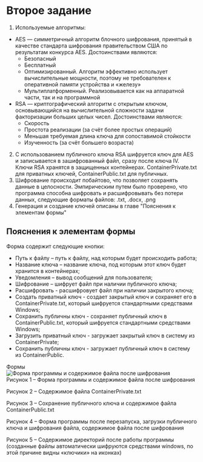 # Второе задание
1. Используемые алгоритмы: 
- AES — симметричный алгоритм блочного шифрования, принятый в качестве стандарта шифрования правительством США по результатам конкурса AES. Достоинствами являются:
    - Безопасный
    - Бесплатный
    - Оптимизированный. Алгоритм эффективно использует вычислительные мощности, поэтому не требователен к оперативной памяти устройства и «железу»
    - Мультиплатформенный. Реализовывается как на аппаратной части, так и на программной
- RSA — криптографический алгоритм с открытым ключом, основывающийся на вычислительной сложности задачи факторизации больших целых чисел. Достоинствами являются:
    - Скорость
    - Простота реализации (за счёт более простых операций)
    - Меньшая требуемая длина ключа для сопоставимой стойкости
    - Изученность (за счёт большего возраста)
2. С использованием публичного ключа RSA шифруется ключ для AES и записывается в зашифрованный файл, сразу после ключа IV. Ключи RSA хранятся в защищенных контейнерах. ContainerPrivate.txt для приватных ключей, ContainerPublic.txt для публичных.
3. Шифрование происходит побайтово, что позволяет сохранять данные в целосности. Эмпирическим путем было проверено, что программа способна шифровать и расшифровывать без потери данных, следующие форматы файлов: .txt, .docx, .png
4. Генерация и создание ключей описаны в главе "Пояснения к элементам формы"

## Пояснения к элементам формы

Форма содержит следующие кнопки:
- Путь к файлу – путь к файлу, над которым будет происходить работа;
- Название ключа – название ключа, под которым этот ключ будет хранится в контейнерах;
- Уведомления – вывод сообщений для пользователя;
- Шифрование – шифрует файл при наличии публичного ключа;
- Расшифровать -  расшифровует файл при наличии закрытого ключа;
- Создать приватный ключ -  создает закрытый ключ и сохраняет его в ContainerPrivate.txt, который шифруется стандартными средствами Windows;
- Сохранить публичны ключ -  сохраняет публичный ключ в ContainerPublic.txt, который шифруется стандартными средствами Windows;
- Загрузить приватный ключ -  загружает закрытый ключ в систему из ContainerPrivate;
- Сохранить публичны ключ -  загружает публичный ключ в систему из ContainerPublic.

Формы \
![Форма программы и содержимое файла после шифрования](https://github.com/VladimirNone/OlympPetersburg/blob/main/Scrinshots/1.png?raw=true) \
Рисунок 1 – Форма программы и содержимое файла после шифрования
 
Рисунок 2 – Содержимое файла ContainerPrivate.txt

Рисунок 3 – Сохранение публичного ключа и содержимое файла ContainerPublic.txt

Рисунок 4 – Форма программы после перезапуска, загрузки публичного ключа и шифрования файла, содержимое файла после шифрования

Рисунок 5 – Содержимое директорий после работы программы (созданные файлы автоматически шифруются средствами windows, по этой причине видны «ключики» на иконках)
